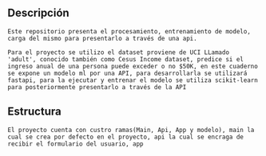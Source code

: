## Descripción
    Este repositorio presenta el procesamiento, entrenamiento de modelo, carga del mismo para presentarlo a través de una api.
    
    Para el proyecto se utilizo el dataset proviene de UCI LLamado 'adult', conocido también como Cesus Income dataset, predice si el ingreso anual de una persona puede exceder o no $50K, en este cuaderno se expone un modelo ml por una API, para desarrollarla se utilizará fastapi, para la ejecutar y entrenar el modelo se utiliza scikit-learn para posteriormente presentarlo a través de la API

## Estructura
    El proyecto cuenta con custro ramas(Main, Api, App y modelo), main la cual se crea por defecto en el proyecto, api la cual se encraga de recibir el formulario del usuario, app 